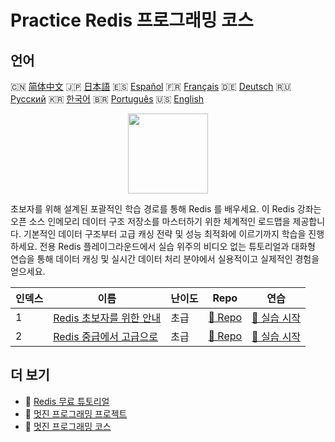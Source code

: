 # Practice Redis 프로그래밍 코스

## 언어

🇨🇳 [简体中文](README_zh.md) 🇯🇵 [日本語](README_ja.md) 🇪🇸 [Español](README_es.md) 🇫🇷 [Français](README_fr.md) 🇩🇪 [Deutsch](README_de.md) 🇷🇺 [Русский](README_ru.md) 🇰🇷 [한국어](README_ko.md) 🇧🇷 [Português](README_pt.md) 🇺🇸 [English](README.md) 

<div align="center">
<img width="128px" src="https://file.labex.io/path/4MMYfz8sH7hJ.png">
</div>

초보자를 위해 설계된 포괄적인 학습 경로를 통해 Redis 를 배우세요. 이 Redis 강좌는 오픈 소스 인메모리 데이터 구조 저장소를 마스터하기 위한 체계적인 로드맵을 제공합니다. 기본적인 데이터 구조부터 고급 캐싱 전략 및 성능 최적화에 이르기까지 학습을 진행하세요. 전용 Redis 플레이그라운드에서 실습 위주의 비디오 없는 튜토리얼과 대화형 연습을 통해 데이터 캐싱 및 실시간 데이터 처리 분야에서 실용적이고 실제적인 경험을 얻으세요.

|   인덱스 | 이름                                                                                  | 난이도   | Repo                                                                    | 연습                                                                       |
|----------|---------------------------------------------------------------------------------------|----------|-------------------------------------------------------------------------|----------------------------------------------------------------------------|
|        1 | [Redis 초보자를 위한 안내](https://labex.io/ko/courses/redis-for-beginners)           | 초급     | [🔗 Repo](https://github.com/labex-labs/redis-for-beginners)            | [🚀 실습 시작](https://labex.io/ko/courses/redis-for-beginners)            |
|        2 | [Redis 중급에서 고급으로](https://labex.io/ko/courses/redis-intermediate-to-advanced) | 초급     | [🔗 Repo](https://github.com/labex-labs/redis-intermediate-to-advanced) | [🚀 실습 시작](https://labex.io/ko/courses/redis-intermediate-to-advanced) |

## 더 보기

- 🔗 [Redis 무료 튜토리얼](https://github.com/labex-labs/redis-free-tutorials)
- 🔗 [멋진 프로그래밍 프로젝트](https://github.com/labex-labs/awesome-programming-projects)
- 🔗 [멋진 프로그래밍 코스](https://github.com/labex-labs/awesome-programming-courses)

